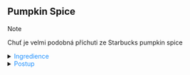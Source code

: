 ## Pumpkin Spice

> [!NOTE]
> Chuť je velmi podobná příchuti ze Starbucks pumpkin spice

<details>
<summary><span style="color:#1E90FF;">Ingredience</span></summary>

- Mléko
- Caro (káva bez kofeinu) od Nestle
- Skořicový cukr
- Med
- Šlehačka

</details>

<details>
<summary><span style="color:#1E90FF;">Postup</span></summary>

#### Ohřátí mléka

1. Naplnit polovinu hrnku mlékem.
2. Hrnek s mlékem nechat ohřát v mikrovlnné troubě.

#### Smíchání ingrediencí

1. Po ohřátí přidat do hrnku 1 polévkovou lžíci Caro (kávy bez kofeinu).
2. Přidat 1 polévkovou lžíci medu.
3. Přidat dle chuti skořicový cukr.

#### Zamíchání

1. Vše zamíchat dohromady.
2. Přidat šlehačku na závěr.

</details>